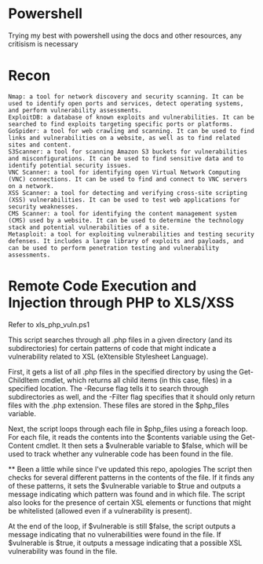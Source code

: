 # Powershell
Trying my best with powershell using the docs and other resources, any critisism is necessary

# Recon
    Nmap: a tool for network discovery and security scanning. It can be used to identify open ports and services, detect operating systems, and perform vulnerability assessments.
    ExploitDB: a database of known exploits and vulnerabilities. It can be searched to find exploits targeting specific ports or platforms.
    GoSpider: a tool for web crawling and scanning. It can be used to find links and vulnerabilities on a website, as well as to find related sites and content.
    S3Scanner: a tool for scanning Amazon S3 buckets for vulnerabilities and misconfigurations. It can be used to find sensitive data and to identify potential security issues.
    VNC Scanner: a tool for identifying open Virtual Network Computing (VNC) connections. It can be used to find and connect to VNC servers on a network.
    XSS Scanner: a tool for detecting and verifying cross-site scripting (XSS) vulnerabilities. It can be used to test web applications for security weaknesses.
    CMS Scanner: a tool for identifying the content management system (CMS) used by a website. It can be used to determine the technology stack and potential vulnerabilities of a site.
    Metasploit: a tool for exploiting vulnerabilities and testing security defenses. It includes a large library of exploits and payloads, and can be used to perform penetration testing and vulnerability assessments.

# Remote Code Execution and Injection through PHP to XLS/XSS
Refer to xls_php_vuln.ps1 

This script searches through all .php files in a given directory (and its subdirectories) for certain patterns of code that might indicate a vulnerability related to XSL (eXtensible Stylesheet Language).

First, it gets a list of all .php files in the specified directory by using the Get-ChildItem cmdlet, which returns all child items (in this case, files) in a specified location. The -Recurse flag tells it to search through subdirectories as well, and the -Filter flag specifies that it should only return files with the .php extension. These files are stored in the $php_files variable.

Next, the script loops through each file in $php_files using a foreach loop. For each file, it reads the contents into the $contents variable using the Get-Content cmdlet. It then sets a $vulnerable variable to $false, which will be used to track whether any vulnerable code has been found in the file.

** Been a little while since I've updated this repo, apologies
The script then checks for several different patterns in the contents of the file. If it finds any of these patterns, it sets the $vulnerable variable to $true and outputs a message indicating which pattern was found and in which file. The script also looks for the presence of certain XSL elements or functions that might be whitelisted (allowed even if a vulnerability is present).

At the end of the loop, if $vulnerable is still $false, the script outputs a message indicating that no vulnerabilities were found in the file. If $vulnerable is $true, it outputs a message indicating that a possible XSL vulnerability was found in the file.

